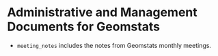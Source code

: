 Administrative and Management Documents for Geomstats
======================================================================

* ``meeting_notes`` includes the notes from Geomstats monthly meetings.
